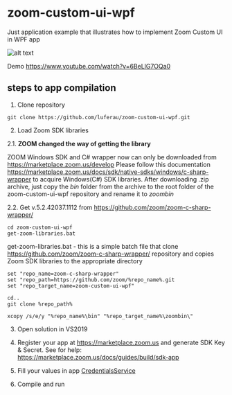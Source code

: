# zoom-custom-ui-wpf
Just application example that illustrates how to implement Zoom Custom UI in WPF app

![alt text](/img/zoom-custom-ui-wpf.png)

Demo https://www.youtube.com/watch?v=6BeLlG7OQa0

## steps to app compilation
1. Clone repository

```
git clone https://github.com/luferau/zoom-custom-ui-wpf.git
```

2. Load Zoom SDK libraries 

2.1. **ZOOM changed the way of getting the library**

ZOOM Windows SDK and C# wrapper now can only be downloaded from https://marketplace.zoom.us/develop
Please follow this documentation https://marketplace.zoom.us/docs/sdk/native-sdks/windows/c-sharp-wrapper to acquire Windows(C#) SDK libraries.
After downloading .zip archive, just copy the *bin* folder from the archive to the root folder of the zoom-custom-ui-wpf repository and rename it to *zoombin*

2.2. Get v.5.2.42037.1112 from https://github.com/zoom/zoom-c-sharp-wrapper/
```
cd zoom-custom-ui-wpf
get-zoom-libraries.bat
```

get-zoom-libraries.bat - this is a simple batch file that clone https://github.com/zoom/zoom-c-sharp-wrapper/ repository and 
copies Zoom SDK libraries to the appropriate directory

```
set "repo_name=zoom-c-sharp-wrapper"
set "repo_path=https://github.com/zoom/%repo_name%.git
set "repo_target_name=zoom-custom-ui-wpf"

cd..
git clone %repo_path%

xcopy /s/e/y "%repo_name%\bin" "%repo_target_name%\zoombin\"
```

3. Open solution in VS2019

4. Register your app at https://marketplace.zoom.us and generate SDK Key & Secret.
See for help: https://marketplace.zoom.us/docs/guides/build/sdk-app

5. Fill your values in app [CredentialsService](/Services/Credentials/CredentialsService.cs)
 
6. Compile and run
